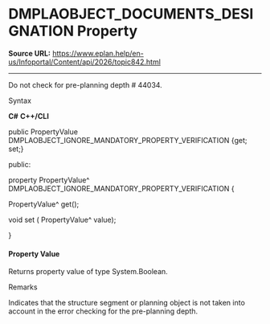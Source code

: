 # DMPLAOBJECT_DOCUMENTS_DESIGNATION Property

**Source URL:** https://www.eplan.help/en-us/Infoportal/Content/api/2026/topic842.html

---

Do not check for pre-planning depth # 44034.

Syntax

**C#**
**C++/CLI**


public PropertyValue DMPLAOBJECT_IGNORE_MANDATORY_PROPERTY_VERIFICATION {get; set;}

public:

property PropertyValue^ DMPLAOBJECT_IGNORE_MANDATORY_PROPERTY_VERIFICATION {

   PropertyValue^ get();

   void set (    PropertyValue^ value);

}


#### Property Value

Returns property value of type System.Boolean.

Remarks

Indicates that the structure segment or planning object is not taken into account in the error checking for the pre-planning depth.
